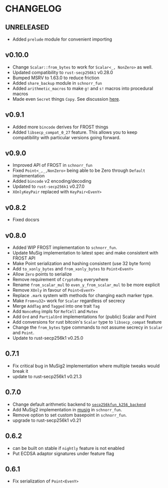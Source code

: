 # CHANGELOG

## UNRELEASED

- Added `prelude` module for convenient importing


## v0.10.0

- Change `Scalar::from_bytes` to work for `Scalar<_, NonZero>` as well.
- Updated compatibility to `rust-secp256k1` v0.28.0
- Bumped MSRV to 1.63.0 to reduce friction
- Added `share_backup` module in `schnorr_fun`
- Added `arithmetic_macros` to make `g!` and `s!` macros into procedural macros
- Made even `Secret` things `Copy`. See discussion [here](https://github.com/LLFourn/secp256kfun/issues/6#issuecomment-1363752651).

## v0.9.1

- Added more `bincode` derives for FROST things
- Added `libsecp_compat_0_27` feature. This allows you to keep compatibility with particular versions going forward.

## v0.9.0

- Improved API of FROST in `schnorr_fun`
- Fixed `Point<_,_,NonZero>` being able to be Zero through `Default` implementation
- Added `bincode` v2 encoding/decoding
- Updated to `rust-secp256k1` v0.27.0
- `XOnlyKeyPair` replaced with `KeyPair<EvenY>`

## v0.8.2

- Fixed docsrs

## v0.8.0

- Added WIP FROST implementation to `schnorr_fun`.
- Update MuSig implementation to latest spec and make consistent with FROST API
- Make Point<EvenY> serialization and hashing consistent (use 32 byte form)
- Add `to_xonly_bytes` and `from_xonly_bytes` to `Point<EvenY>`
- Allow `Zero` points to serialize
- Remove requirement of `CryptoRng` everywhere
- Rename `from_scalar_mul` to `even_y_from_scalar_mul` to be more explicit
- Remove `XOnly` in favour of `Point<EvenY>`
- Replace `.mark` system with methods for changing each marker type.
- Make `From<u32>` work for `Scalar` regardless of secrecy
- Merge `AddTag` and `Tagged` into one trait `Tag`
- Add `NonceRng` impls for `RefCell` and `Mutex`
- Add `Ord` and `PartialOrd` implementations for (public) Scalar and Point
- Add conversions for rust bitcoin's `Scalar` type to `libsecp_compat` feature
- Change the `from_bytes` type commands to not assume secrecy in `Scalar` and `Point`.
- Update to rust-secp256k1 v0.25.0


## 0.7.1

- Fix critical bug in MuSig2 implementation where multiple tweaks would break it
- update to rust-secp256k1 v0.21.3

## 0.7.0

- Change default arithmetic backend to [`secp256kfun_k256_backend`](https://docs.rs/secp256kfun_k256_backend/2.0.0/secp256kfun_k256_backend/)
- Add MuSig2 implementation in [musig](./schnorr_fun/src/musig.rs) in `schnorr_fun`.
- Remove option to set custom basepoint in `schnorr_fun`.
- upgrade to rust-secp256k1 v0.21

## 0.6.2

- can be built on stable if `nightly` feature is not enabled
- Put ECDSA adaptor signatures under feature flag

## 0.6.1

- Fix serialization of `Point<EvenY>`

